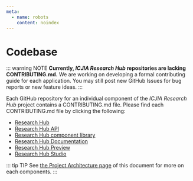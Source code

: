 ```yaml
---
meta:
  - name: robots
    content: noindex
---
```


<AlertCOVID />

# Codebase

<InDevelop />

::: warning NOTE
**Currently, _ICJIA Research Hub_ repositories are lacking CONTRIBUTING.md.** We are working on developing a formal contributing guide for each application. You may still post new GitHub Issues for bug reports or new feature ideas.
:::

Each GitHub repository for an individual component of the _ICJIA Research Hub_ project contains a CONTRIBUTING.md file. Please find each CONTRIBUTING.md file by clicking the following:

- [Research Hub](https://github.com/ICJIA/researchhub)
- [Research Hub API](https://github.com/ICJIA/researchhub-api)
- [Research Hub component library](https://github.com/ICJIA/researchhub-lib)
- [Research Hub Documentation](https://github.com/ICJIA/researchhub-docs)
- [Research Hub Preview](https://github.com/ICJIA/researchhub-preview)
- [Research Hub Studio](https://github.com/ICJIA/researchhub-studio)

::: tip TIP
See [the Project Architecture page](/dev-guide/architecture.md) of this document for more on each components.
:::

<FundingStatement />
